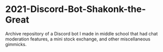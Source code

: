 # 2021-Discord-Bot-Shakonk-the-Great
Archive repository of a Discord bot I made in middle school that had chat moderation features, a mini stock exchange, and other miscellaneous gimmicks.
